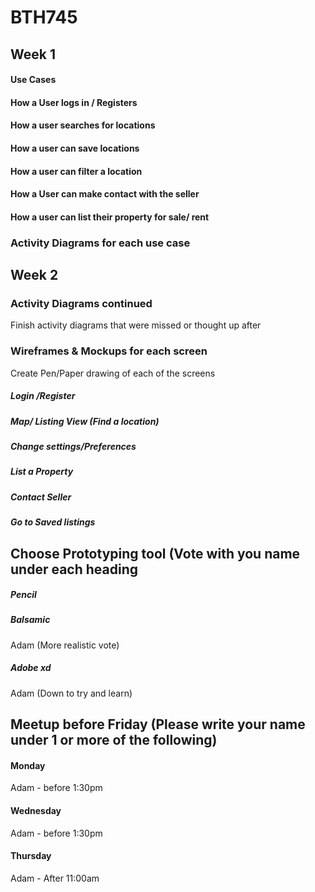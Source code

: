 # BTH745
## Week 1
#### Use Cases 
#### How a User logs in / Registers
#### How a user searches for locations
#### How a user can save locations
#### How a user  can filter a location
#### How a User can make contact with the seller
#### How a user can list their property for sale/ rent
### Activity Diagrams for each use case
## Week 2
### Activity Diagrams continued
Finish activity diagrams that were missed or thought up after
### Wireframes & Mockups for each screen
Create Pen/Paper drawing of each of the screens
  ##### Login /Register
  ##### Map/ Listing View (Find a location)
  ##### Change settings/Preferences
  ##### List a Property
  ##### Contact Seller
  ##### Go to Saved listings
## Choose Prototyping tool (Vote with you name under each heading
  ##### Pencil
  ##### Balsamic
  Adam (More realistic vote)
  ##### Adobe xd
  Adam (Down to try and learn)
  
## Meetup before Friday (Please write your name under 1 or more of the following)

#### Monday 
Adam - before 1:30pm
#### Wednesday
Adam - before 1:30pm
#### Thursday
Adam - After 11:00am

